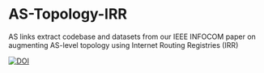 # AS-Topology-IRR
AS links extract codebase and datasets from our IEEE INFOCOM paper on augmenting AS-level topology using Internet Routing Registries (IRR)

[![DOI](https://zenodo.org/badge/DOI/10.5281/zenodo.14605958.svg)](https://doi.org/10.5281/zenodo.14605958)
